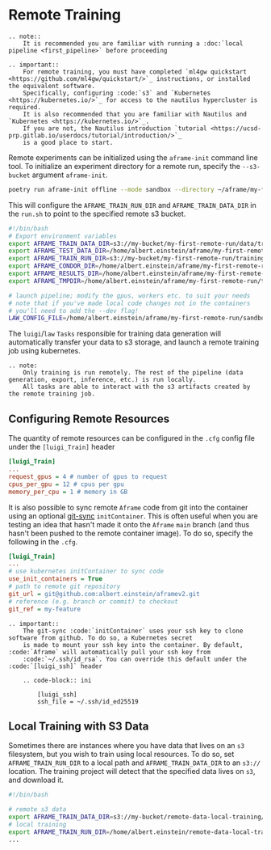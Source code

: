Remote Training
===============
```{eval-rst}
.. note::
    It is recommended you are familiar with running a :doc:`local pipeline <first_pipeline>` before proceeding
```

```{eval-rst}
.. important::
    For remote training, you must have completed `ml4gw quickstart <https://github.com/ml4gw/quickstart/>`_ instructions, or installed the equivalent software. 
    Specifically, configuring :code:`s3` and `Kubernetes <https://kubernetes.io/>`_ for access to the nautilus hypercluster is required. 
    It is also recommended that you are familiar with Nautilus and `Kubernetes <https://kubernetes.io/>`_. 
    If you are not, the Nautilus introduction `tutorial <https://ucsd-prp.gitlab.io/userdocs/tutorial/introduction/>`_
    is a good place to start.
```

Remote experiments can be initialized using the `aframe-init` command line tool.
To initialize an experiment directory for a remote run, specify the `--s3-bucket` argument `aframe-init`.

```bash
poetry run aframe-init offline --mode sandbox --directory ~/aframe/my-first-remote-run --s3-bucket s3://my-bucket/my-first-remote-run
```

This will configure the `AFRAME_TRAIN_RUN_DIR` and `AFRAME_TRAIN_DATA_DIR` in the `run.sh` to point to the specified remote s3 bucket.

```bash
#!/bin/bash
# Export environment variables
export AFRAME_TRAIN_DATA_DIR=s3://my-bucket/my-first-remote-run/data/train
export AFRAME_TEST_DATA_DIR=/home/albert.einstein/aframe/my-first-remote-run/data/test
export AFRAME_TRAIN_RUN_DIR=s3://my-bucket/my-first-remote-run/training
export AFRAME_CONDOR_DIR=/home/albert.einstein/aframe/my-first-remote-run/condor
export AFRAME_RESULTS_DIR=/home/albert.einstein/aframe/my-first-remote-run/results
export AFRAME_TMPDIR=/home/albert.einstein/aframe/my-first-remote-run/tmp/

# launch pipeline; modify the gpus, workers etc. to suit your needs
# note that if you've made local code changes not in the containers
# you'll need to add the --dev flag!
LAW_CONFIG_FILE=/home/albert.einstein/aframe/my-first-remote-run/sandbox.cfg poetry run --directory /home/albert.einstein/projects/aframev2 law run aframe.pipelines.sandbox.Sandbox --workers 5 --gpus 0
```

The `luigi`/`law` `Tasks` responsible for training data generation will automatically transfer your data to s3 storage, and launch a remote training job using kubernetes. 

```{eval-rst}
.. note:
    Only training is run remotely. The rest of the pipeline (data generation, export, inference, etc.) is run locally. 
    All tasks are able to interact with the s3 artifacts created by the remote training job.
```

## Configuring Remote Resources
The quantity of remote resources can be configured in the `.cfg` config file under the `[luigi_Train]` header

```cfg
[luigi_Train]
...
request_gpus = 4 # number of gpus to request
cpus_per_gpu = 12 # cpus per gpu
memory_per_cpu = 1 # memory in GB
```

It is also possible to sync remote `Aframe` code from git into the container using an optional [git-sync](https://github.com/kubernetes/git-sync) `initContainer`.
This is often useful when you are testing an idea that hasn't made 
it onto the `Aframe` `main` branch (and thus hasn't been pushed to the remote container image). To do so, specify the following 
in the `.cfg`.


```cfg
[luigi_Train]
...
# use kubernetes initContainer to sync code
use_init_containers = True
# path to remote git repository
git_url = git@github.com:albert.einstein/aframev2.git
# reference (e.g. branch or commit) to checkout
git_ref = my-feature
```

```{eval-rst}
.. important::
    The git-sync :code:`initContainer` uses your ssh key to clone software from github. To do so, a Kubernetes secret 
    is made to mount your ssh key into the container. By default, :code:`Aframe` will automatically pull your ssh key from
    :code:`~/.ssh/id_rsa`. You can override this default under the :code:`[luigi_ssh]` header

    .. code-block:: ini
    
        [luigi_ssh]
        ssh_file = ~/.ssh/id_ed25519
```

## Local Training with S3 Data
Sometimes there are instances where you have data that lives on an `s3` filesystem, but you wish to train using local resources. To do so, 
set `AFRAME_TRAIN_RUN_DIR` to a local path and `AFRAME_TRAIN_DATA_DIR` to an `s3://` location. The training project will detect that the specified data
lives on `s3`, and download it. 


```bash
#!/bin/bash

# remote s3 data 
export AFRAME_TRAIN_DATA_DIR=s3://my-bucket/remote-data-local-training/data/train
# local training 
export AFRAME_TRAIN_RUN_DIR=/home/albert.einstein/remote-data-local-training/training
...
```

